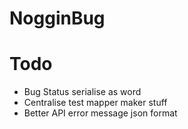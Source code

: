 # NogginBug


# Todo

* Bug Status serialise as word
* Centralise test mapper maker stuff
* Better API error message json format